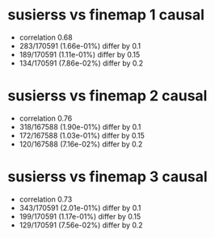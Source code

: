 # susierss vs finemap  1 causal

- correlation 0.68
- 283/170591 (1.66e-01%) differ by 0.1
- 189/170591 (1.11e-01%) differ by 0.15
- 134/170591 (7.86e-02%) differ by 0.2


# susierss vs finemap  2 causal

- correlation 0.76
- 318/167588 (1.90e-01%) differ by 0.1
- 172/167588 (1.03e-01%) differ by 0.15
- 120/167588 (7.16e-02%) differ by 0.2


# susierss vs finemap  3 causal

- correlation 0.73
- 343/170591 (2.01e-01%) differ by 0.1
- 199/170591 (1.17e-01%) differ by 0.15
- 129/170591 (7.56e-02%) differ by 0.2


